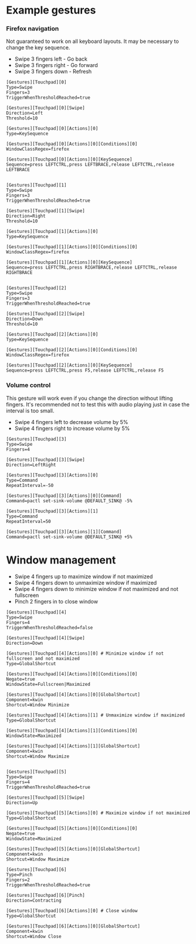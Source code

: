 # Example gestures

### Firefox navigation
Not guaranteed to work on all keyboard layouts. It may be necessary to change the key sequence.
- Swipe 3 fingers left - Go back
- Swipe 3 fingers right - Go forward
- Swipe 3 fingers down - Refresh
```
[Gestures][Touchpad][0]
Type=Swipe
Fingers=3
TriggerWhenThresholdReached=true

[Gestures][Touchpad][0][Swipe]
Direction=Left
Threshold=10

[Gestures][Touchpad][0][Actions][0]
Type=KeySequence

[Gestures][Touchpad][0][Actions][0][Conditions][0]
WindowClassRegex=firefox

[Gestures][Touchpad][0][Actions][0][KeySequence]
Sequence=press LEFTCTRL,press LEFTBRACE,release LEFTCTRL,release LEFTBRACE


[Gestures][Touchpad][1]
Type=Swipe
Fingers=3
TriggerWhenThresholdReached=true

[Gestures][Touchpad][1][Swipe]
Direction=Right
Threshold=10

[Gestures][Touchpad][1][Actions][0]
Type=KeySequence

[Gestures][Touchpad][1][Actions][0][Conditions][0]
WindowClassRegex=firefox

[Gestures][Touchpad][1][Actions][0][KeySequence]
Sequence=press LEFTCTRL,press RIGHTBRACE,release LEFTCTRL,release RIGHTBRACE


[Gestures][Touchpad][2]
Type=Swipe
Fingers=3
TriggerWhenThresholdReached=true

[Gestures][Touchpad][2][Swipe]
Direction=Down
Threshold=10

[Gestures][Touchpad][2][Actions][0]
Type=KeySequence

[Gestures][Touchpad][2][Actions][0][Conditions][0]
WindowClassRegex=firefox

[Gestures][Touchpad][2][Actions][0][KeySequence]
Sequence=press LEFTCTRL,press F5,release LEFTCTRL,release F5
```

### Volume control
This gesture will work even if you change the direction without lifting fingers. It's recommended not to test this with audio playing just in case the interval is too small.

- Swipe 4 fingers left to decrease volume by 5%
- Swipe 4 fingers right to increase volume by 5%

```
[Gestures][Touchpad][3]
Type=Swipe
Fingers=4

[Gestures][Touchpad][3][Swipe]
Direction=LeftRight

[Gestures][Touchpad][3][Actions][0]
Type=Command
RepeatInterval=-50

[Gestures][Touchpad][3][Actions][0][Command]
Command=pactl set-sink-volume @DEFAULT_SINK@ -5%

[Gestures][Touchpad][3][Actions][1]
Type=Command
RepeatInterval=50

[Gestures][Touchpad][3][Actions][1][Command]
Command=pactl set-sink-volume @DEFAULT_SINK@ +5%
```

# Window management
- Swipe 4 fingers up to maximize window if not maximized
- Swipe 4 fingers down to unmaximize window if maximized
- Swipe 4 fingers down to minimize window if not maximized and not fullscreen
- Pinch 2 fingers in to close window

```
[Gestures][Touchpad][4]
Type=Swipe
Fingers=4
TriggerWhenThresholdReached=false

[Gestures][Touchpad][4][Swipe]
Direction=Down

[Gestures][Touchpad][4][Actions][0] # Minimize window if not fullscreen and not maximized
Type=GlobalShortcut

[Gestures][Touchpad][4][Actions][0][Conditions][0]
Negate=true
WindowState=Fullscreen|Maximized

[Gestures][Touchpad][4][Actions][0][GlobalShortcut]
Component=kwin
Shortcut=Window Minimize

[Gestures][Touchpad][4][Actions][1] # Unmaximize window if maximized
Type=GlobalShortcut

[Gestures][Touchpad][4][Actions][1][Conditions][0]
WindowState=Maximized

[Gestures][Touchpad][4][Actions][1][GlobalShortcut]
Component=kwin
Shortcut=Window Maximize


[Gestures][Touchpad][5]
Type=Swipe
Fingers=4
TriggerWhenThresholdReached=true

[Gestures][Touchpad][5][Swipe]
Direction=Up

[Gestures][Touchpad][5][Actions][0] # Maximize window if not maximized
Type=GlobalShortcut

[Gestures][Touchpad][5][Actions][0][Conditions][0]
Negate=true
WindowState=Maximized

[Gestures][Touchpad][5][Actions][0][GlobalShortcut]
Component=kwin
Shortcut=Window Maximize

[Gestures][Touchpad][6]
Type=Pinch
Fingers=2
TriggerWhenThresholdReached=true

[Gestures][Touchpad][6][Pinch]
Direction=Contracting

[Gestures][Touchpad][6][Actions][0] # Close window
Type=GlobalShortcut

[Gestures][Touchpad][6][Actions][0][GlobalShortcut]
Component=kwin
Shortcut=Window Close
```